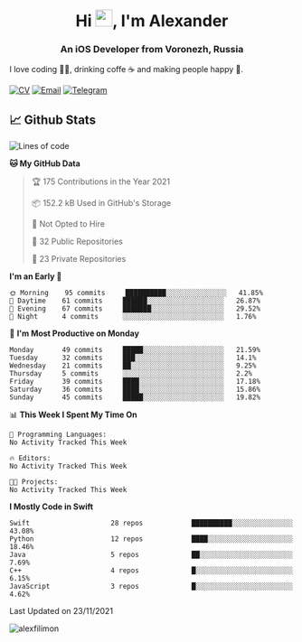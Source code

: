<h1 align="center">Hi <img src="https://raw.githubusercontent.com/MartinHeinz/MartinHeinz/master/wave.gif" width="30px">, I'm Alexander</h1>
<h3 align="center">An iOS Developer from Voronezh, Russia</h3>

I love coding 👨‍💻, drinking coffe ☕️ and making people happy 🎊.

[![CV](https://img.shields.io/badge/CV-Александр%20Филимонов-14b420)](http://alexfilimon.github.io/)
[![Email](https://img.shields.io/badge/Email-as.filimonov@mail.ru-f39f37)](mailto:as.filimonov@mail.ru)
[![Telegram](https://img.shields.io/badge/Telegram-alexfilimon-1686b1)](https://t.me/alexfilimon)

## 📈 Github Stats

<!--START_SECTION:waka-->
![Lines of code](https://img.shields.io/badge/From%20Hello%20World%20I%27ve%20Written-394338%20lines%20of%20code-blue)

**🐱 My GitHub Data** 

> 🏆 175 Contributions in the Year 2021
 > 
> 📦 152.2 kB Used in GitHub's Storage 
 > 
> 🚫 Not Opted to Hire
 > 
> 📜 32 Public Repositories 
 > 
> 🔑 23 Private Repositories  
 > 
**I'm an Early 🐤** 

```text
🌞 Morning    95 commits     ██████████░░░░░░░░░░░░░░░   41.85% 
🌆 Daytime    61 commits     ██████░░░░░░░░░░░░░░░░░░░   26.87% 
🌃 Evening    67 commits     ███████░░░░░░░░░░░░░░░░░░   29.52% 
🌙 Night      4 commits      ░░░░░░░░░░░░░░░░░░░░░░░░░   1.76%

```
📅 **I'm Most Productive on Monday** 

```text
Monday       49 commits     █████░░░░░░░░░░░░░░░░░░░░   21.59% 
Tuesday      32 commits     ███░░░░░░░░░░░░░░░░░░░░░░   14.1% 
Wednesday    21 commits     ██░░░░░░░░░░░░░░░░░░░░░░░   9.25% 
Thursday     5 commits      ░░░░░░░░░░░░░░░░░░░░░░░░░   2.2% 
Friday       39 commits     ████░░░░░░░░░░░░░░░░░░░░░   17.18% 
Saturday     36 commits     ████░░░░░░░░░░░░░░░░░░░░░   15.86% 
Sunday       45 commits     █████░░░░░░░░░░░░░░░░░░░░   19.82%

```


📊 **This Week I Spent My Time On** 

```text
💬 Programming Languages: 
No Activity Tracked This Week

🔥 Editors: 
No Activity Tracked This Week

🐱‍💻 Projects: 
No Activity Tracked This Week

```

**I Mostly Code in Swift** 

```text
Swift                    28 repos            ██████████░░░░░░░░░░░░░░░   43.08% 
Python                   12 repos            ████░░░░░░░░░░░░░░░░░░░░░   18.46% 
Java                     5 repos             ██░░░░░░░░░░░░░░░░░░░░░░░   7.69% 
C++                      4 repos             █░░░░░░░░░░░░░░░░░░░░░░░░   6.15% 
JavaScript               3 repos             █░░░░░░░░░░░░░░░░░░░░░░░░   4.62%

```



 Last Updated on 23/11/2021
<!--END_SECTION:waka-->

<img align="center" src="https://github-readme-stats.vercel.app/api?username=alexfilimon&show_icons=true" alt="alexfilimon" />
